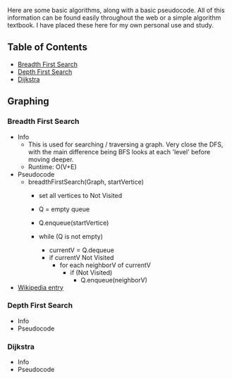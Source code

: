 Here are some basic algorithms, along with a basic pseudocode.  All of this information can be found easily throughout the web or a simple algorithm textbook.  I have placed these here for my own personal use and study.

## Table of Contents
- [Breadth First Search](#breadth-first-search)
- [Depth First Search](#depth-first-search)
- [Dijkstra](#dijkstra)

## Graphing
### Breadth First Search
* Info
	* This is used for searching / traversing a graph.  Very close the DFS, with the main difference being BFS looks at each 'level' before moving deeper. 
	* Runtime:  O(V+E)
* Pseudocode
	* breadthFirstSearch(Graph, startVertice)
		* set all vertices to Not Visited
		* Q = empty queue
		* Q.enqueue(startVertice)

		* while (Q is not empty)
			* currentV = Q.dequeue
			* if currentV Not Visited
				* for each neighborV of currentV
					* if (Not Visited)
						* Q.enqueue(neighborV)
* [Wikipedia entry](https://en.wikipedia.org/wiki/Breadth-first_search)

### Depth First Search
* Info
* Pseudocode

### Dijkstra
* Info
* Pseudocode